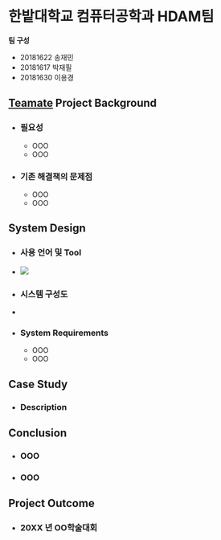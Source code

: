 # 한밭대학교 컴퓨터공학과 HDAM팀

**팀 구성**
- 20181622 송재민 
- 20181617 박재필
- 20181630 이용경

## <u>Teamate</u> Project Background
- ### 필요성
  - OOO
  - OOO
- ### 기존 해결책의 문제점
  - OOO
  - OOO
  
## System Design
  - ### 사용 언어 및 Tool
  - <img src="https://img.shields.io/badge/React-61DAFB?style=flat&logo=React&logoColor=white"/>
  - ### 시스템 구성도
  - 
  - ### System Requirements
    - OOO
    - OOO
    
## Case Study
  - ### Description
  
  
## Conclusion
  - ### OOO
  - ### OOO
  
## Project Outcome
- ### 20XX 년 OO학술대회 
